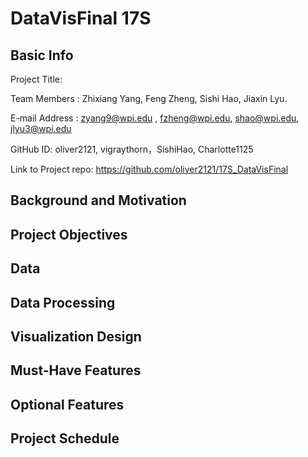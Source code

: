 # DataVisFinal 17S

## Basic Info

Project Title:

Team Members : Zhixiang Yang, Feng Zheng, Sishi Hao, Jiaxin Lyu.

E-mail Address : zyang9@wpi.edu , fzheng@wpi.edu, shao@wpi.edu, jlyu3@wpi.edu

GitHub ID: oliver2121, vigraythorn，SishiHao, Charlotte1125

Link to Project repo: https://github.com/oliver2121/17S_DataVisFinal

## Background and Motivation

## Project Objectives

## Data

## Data Processing


## Visualization Design

## Must-Have Features

## Optional Features

## Project Schedule
